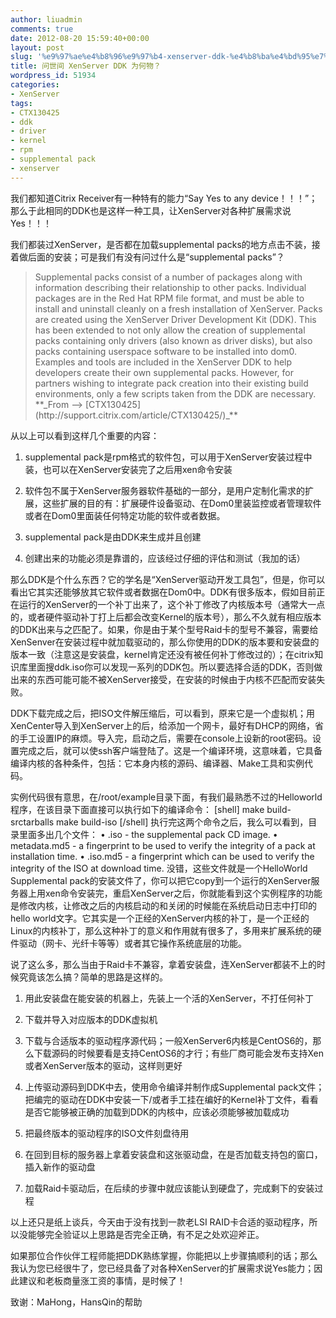 ```yaml
---
author: liuadmin
comments: true
date: 2012-08-20 15:59:40+00:00
layout: post
slug: '%e9%97%ae%e4%b8%96%e9%97%b4-xenserver-ddk-%e4%b8%ba%e4%bd%95%e7%89%a9'
title: 问世间 XenServer DDK 为何物？
wordpress_id: 51934
categories:
- XenServer
tags:
- CTX130425
- ddk
- driver
- kernel
- rpm
- supplemental pack
- xenserver
---
```


我们都知道Citrix Receiver有一种特有的能力“Say Yes to any device！！！”；那么于此相同的DDK也是这样一种工具，让XenServer对各种扩展需求说Yes！！！

我们都装过XenServer，是否都在加载supplemental packs的地方点击不装，接着做后面的安装；可是我们有没有问过什么是“supplemental packs”？


<blockquote>Supplemental packs consist of a number of packages along with information describing their relationship to other
packs. Individual packages are in the Red Hat RPM file format, and must be able to install and uninstall cleanly
on a fresh installation of XenServer.
Packs are created using the XenServer Driver Development Kit (DDK). This has been extended to not only allow
the creation of supplemental packs containing only drivers (also known as driver disks), but also packs containing
userspace software to be installed into dom0.
Examples and tools are included in the XenServer DDK to help developers create their own supplemental packs.
However, for partners wishing to integrate pack creation into their existing build environments, only a few scripts
taken from the DDK are necessary.
**_From --> [CTX130425](http://support.citrix.com/article/CTX130425/)_**</blockquote>


从以上可以看到这样几个重要的内容：



	
  1. supplemental pack是rpm格式的软件包，可以用于XenServer安装过程中装，也可以在XenServer安装完了之后用xen命令安装

	
  2. 软件包不属于XenServer服务器软件基础的一部分，是用户定制化需求的扩展，这些扩展的目的有：扩展硬件设备驱动、在Dom0里装监控或者管理软件或者在Dom0里面装任何特定功能的软件或者数据。

	
  3. supplemental pack是由DDK来生成并且创建

	
  4. 创建出来的功能必须是靠谱的，应该经过仔细的评估和测试（我加的话）


那么DDK是个什么东西？它的学名是“XenServer驱动开发工具包”，但是，你可以看出它其实还能够放其它软件或者数据在Dom0中。DDK有很多版本，假如目前正在运行的XenServer的一个补丁出来了，这个补丁修改了内核版本号（通常大一点的，或者硬件驱动补丁打上后都会改变Kernel的版本号），那么不久就有相应版本的DDK出来与之匹配了。如果，你是由于某个型号Raid卡的型号不兼容，需要给XenSenver在安装过程中就加载驱动的，那么你使用的DDK的版本要和安装盘的版本一致（注意这是安装盘，kernel肯定还没有被任何补丁修改过的）；在citrix知识库里面搜ddk.iso你可以发现一系列的DDK包。所以要选择合适的DDK，否则做出来的东西可能可能不被XenServer接受，在安装的时候由于内核不匹配而安装失败。

DDK下载完成之后，把ISO文件解压缩后，可以看到，原来它是一个虚拟机；用XenCenter导入到XenServer上的后，给添加一个网卡，最好有DHCP的网络，省的手工设置IP的麻烦。导入完，启动之后，需要在console上设新的root密码。设置完成之后，就可以使ssh客户端登陆了。这是一个编译环境，这意味着，它具备编译内核的各种条件，包括：它本身内核的源码、编译器、Make工具和实例代码。

实例代码很有意思，在/root/example目录下面，有我们最熟悉不过的Helloworld程序，在该目录下面直接可以执行如下的编译命令：
[shell]
make build-srctarballs
make build-iso
[/shell]
执行完这两个命令之后，我么可以看到，目录里面多出几个文件：
• .iso - the supplemental pack CD image.
• metadata.md5 - a fingerprint to be used to verify the integrity of a pack at installation time.
• .iso.md5 - a fingerprint which can be used to verify the integrity of the ISO at download time.
没错，这些文件就是一个HelloWorld Supplemental pack的安装文件了，你可以把它copy到一个运行的XenServer服务器上用xen命令安装完，重启XenServer之后，你就能看到这个实例程序的功能是修改内核，让修改之后的内核启动的和关闭的时候能在系统启动日志中打印的hello world文字。它其实是一个正经的XenServer内核的补丁，是一个正经的Linux的内核补丁，那么这种补丁的意义和作用就有很多了，多用来扩展系统的硬件驱动（网卡、光纤卡等等）或者其它操作系统底层的功能。

说了这么多，那么当由于Raid卡不兼容，拿着安装盘，连XenServer都装不上的时候究竟该怎么搞？简单的思路是这样的。

	
  1. 用此安装盘在能安装的机器上，先装上一个活的XenServer，不打任何补丁

	
  2. 下载并导入对应版本的DDK虚拟机

	
  3. 下载与合适版本的驱动程序源代码；一般XenServer6内核是CentOS6的，那么下载源码的时候要看是支持CentOS6的才行；有些厂商可能会发布支持Xen或者XenServer版本的驱动，这样则更好

	
  4. 上传驱动源码到DDK中去，使用命令编译并制作成Supplemental pack文件；把编完的驱动在DDK中安装一下/或者手工挂在编好的Kernel补丁文件，看看是否它能够被正确的加载到DDK的内核中，应该必须能够被加载成功

	
  5. 把最终版本的驱动程序的ISO文件刻盘待用

	
  6. 在回到目标的服务器上拿着安装盘和这张驱动盘，在是否加载支持包的窗口，插入新作的驱动盘

	
  7. 加载Raid卡驱动后，在后续的步骤中就应该能认到硬盘了，完成剩下的安装过程


以上还只是纸上谈兵，今天由于没有找到一款老LSI RAID卡合适的驱动程序，所以没能够完全验证以上思路是否完全正确，有不足之处欢迎斧正。

如果那位合作伙伴工程师能把DDK熟练掌握，你能把以上步骤搞顺利的话；那么我认为您已经很牛了，您已经具备了对各种XenServer的扩展需求说Yes能力；因此建议和老板商量涨工资的事情，是时候了！

致谢：MaHong，HansQin的帮助
